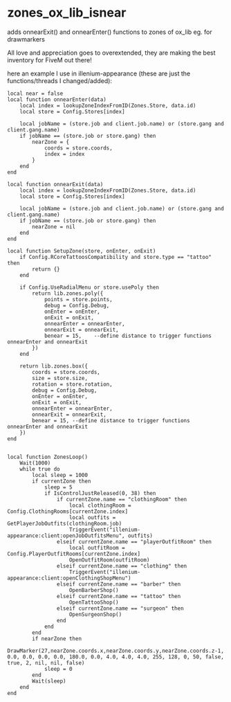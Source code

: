 # zones_ox_lib_isnear
adds onnearExit() and onnearEnter() functions to zones of ox_lib eg. for drawmarkers

All love and appreciation goes to overextended, they are making the best inventory for FiveM out there!

here an example I use in illenium-appearance (these are just the functions/threads I changed/added):





    local near = false
    local function onnearEnter(data)
        local index = lookupZoneIndexFromID(Zones.Store, data.id)
        local store = Config.Stores[index]
    
        local jobName = (store.job and client.job.name) or (store.gang and client.gang.name)
        if jobName == (store.job or store.gang) then
            nearZone = {
                coords = store.coords,
                index = index
            }    
        end
    end
    
    local function onnearExit(data)
        local index = lookupZoneIndexFromID(Zones.Store, data.id)
        local store = Config.Stores[index]
    
        local jobName = (store.job and client.job.name) or (store.gang and client.gang.name)
        if jobName == (store.job or store.gang) then
            nearZone = nil
        end
    end
    
    local function SetupZone(store, onEnter, onExit)
        if Config.RCoreTattoosCompatibility and store.type == "tattoo" then
            return {}
        end
    
        if Config.UseRadialMenu or store.usePoly then
            return lib.zones.poly({
                points = store.points,
                debug = Config.Debug,
                onEnter = onEnter,
                onExit = onExit,
                onnearEnter = onnearEnter,
                onnearExit = onnearExit,
                benear = 15,    --define distance to trigger functions onnearEnter and onnearExit
            })
        end
    
        return lib.zones.box({
            coords = store.coords,
            size = store.size,
            rotation = store.rotation,
            debug = Config.Debug,
            onEnter = onEnter,
            onExit = onExit,
            onnearEnter = onnearEnter,
            onnearExit = onnearExit,
            benear = 15, --define distance to trigger functions onnearEnter and onnearExit
        })
    end

    
    local function ZonesLoop()
        Wait(1000)
        while true do
            local sleep = 1000
            if currentZone then
                sleep = 5
                if IsControlJustReleased(0, 38) then
                    if currentZone.name == "clothingRoom" then
                        local clothingRoom = Config.ClothingRooms[currentZone.index]
                        local outfits = GetPlayerJobOutfits(clothingRoom.job)
                        TriggerEvent("illenium-appearance:client:openJobOutfitsMenu", outfits)
                    elseif currentZone.name == "playerOutfitRoom" then
                        local outfitRoom = Config.PlayerOutfitRooms[currentZone.index]
                        OpenOutfitRoom(outfitRoom)
                    elseif currentZone.name == "clothing" then
                        TriggerEvent("illenium-appearance:client:openClothingShopMenu")
                    elseif currentZone.name == "barber" then
                        OpenBarberShop()
                    elseif currentZone.name == "tattoo" then
                        OpenTattooShop()
                    elseif currentZone.name == "surgeon" then
                        OpenSurgeonShop()
                    end
                end
            end
            if nearZone then
                DrawMarker(27,nearZone.coords.x,nearZone.coords.y,nearZone.coords.z-1, 0.0, 0.0, 0.0, 0.0, 180.0, 0.0, 4.0, 4.0, 4.0, 255, 128, 0, 50, false, true, 2, nil, nil, false)
                sleep = 0
            end
            Wait(sleep)
        end
    end
